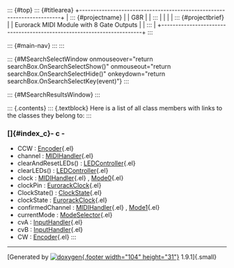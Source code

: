 ::: {#top}
::: {#titlearea}
+-----------------------------------------------------------------------+
| ::: {#projectname}                                                    |
| G8R                                                                   |
| :::                                                                   |
|                                                                       |
| ::: {#projectbrief}                                                   |
| Eurorack MIDI Module with 8 Gate Outputs                              |
| :::                                                                   |
+-----------------------------------------------------------------------+
:::

::: {#main-nav}
:::
:::

::: {#MSearchSelectWindow onmouseover="return searchBox.OnSearchSelectShow()" onmouseout="return searchBox.OnSearchSelectHide()" onkeydown="return searchBox.OnSearchSelectKey(event)"}
:::

::: {#MSearchResultsWindow}
:::

::: {.contents}
::: {.textblock}
Here is a list of all class members with links to the classes they
belong to:
:::

### []{#index_c}- c -

-   CCW :
    [Encoder](classEncoder.html#aa7c4648a7ebc9e651c25c2d450a58213a3cb663af1ad33c99b33695e1f9e71dda){.el}
-   channel :
    [MIDIHandler](classMIDIHandler.html#a5d8146fcf03b33ceca39730c382f989c){.el}
-   clearAndResetLEDs() :
    [LEDController](classLEDController.html#aca84215ce851c4abdbfbe9340a2b2ffc){.el}
-   clearLEDs() :
    [LEDController](classLEDController.html#a15ddcd060673c9d39c647fc4f374dcbd){.el}
-   clock :
    [MIDIHandler](classMIDIHandler.html#a4d9d86bb2edeedb03de885327a14aaf1){.el}
    , [Mode0](classMode0.html#ac7c269771d185bfd70c9610aa15d4873){.el}
-   clockPin :
    [EurorackClock](classEurorackClock.html#ae8c82303a099d61cd967306957419d4e){.el}
-   ClockState() :
    [ClockState](structClockState.html#aaa69bdf8d4cdfeb9fea0bf2bce02a1e2){.el}
-   clockState :
    [EurorackClock](classEurorackClock.html#a6582607e7c111bb17bd4656bade25880){.el}
-   confirmedChannel :
    [MIDIHandler](classMIDIHandler.html#a721a9b1ff8c56a43ac4bebc320e510ab){.el}
    , [Mode1](classMode1.html#a869e723dd397e09dad3f775f2c703720){.el}
-   currentMode :
    [ModeSelector](classModeSelector.html#adb7ab19bba250819ca90a26c8281bf71){.el}
-   cvA :
    [InputHandler](classInputHandler.html#a8365143d0ed3e4c163a9695ea387d627){.el}
-   cvB :
    [InputHandler](classInputHandler.html#a00fec0a9809187403e471b6938334fb9){.el}
-   CW :
    [Encoder](classEncoder.html#aa7c4648a7ebc9e651c25c2d450a58213a221066b3a00f02b2eb0880d56aeae3c5){.el}
:::

------------------------------------------------------------------------

[Generated by [![doxygen](doxygen.svg){.footer width="104"
height="31"}](https://www.doxygen.org/index.html) 1.9.1]{.small}

